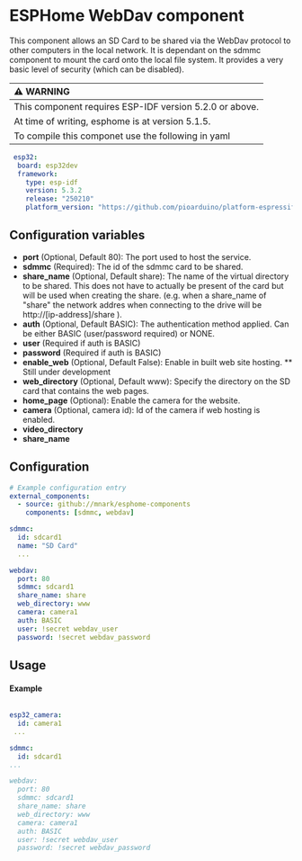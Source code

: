 # ESPHome WebDav component

This component allows an SD Card to be shared via the WebDav protocol to other computers in the local network. It is dependant on the sdmmc component to mount the card onto the local file system. It provides a very basic level of security (which can be disabled).


| :warning: WARNING                                       |
|:--------------------------------------------------------|
| This component requires ESP-IDF version 5.2.0 or above. |
| At time of writing, esphome is at version 5.1.5.        |
| To compile this componet use the following in yaml      |

```yaml
 esp32:
  board: esp32dev
  framework:
    type: esp-idf
    version: 5.3.2
    release: "250210"
    platform_version: "https://github.com/pioarduino/platform-espressif32/releases/download/stable/platform-espressif32.zip"

```

## Configuration variables

* **port** (Optional, Default 80): The port used to host the service.
* **sdmmc** (Required): The id of the sdmmc card to be shared.
* **share_name** (Optional, Default share): The name of the virtual directory to be shared. This does not have to actually be present of the card but will be used when creating the share. (e.g. when a share_name of "share" the network addres when connecting to the drive will be http://[ip-address]/share ).  
* **auth** (Optional, Default BASIC): The authentication method applied. Can be either BASIC (user/password required) or NONE.
* **user** (Required if auth is BASIC)
* **password** (Required if auth is BASIC)
* **enable_web** (Optional, Default False): Enable in built web site hosting. ** Still under development
* **web_directory** (Optional, Default www): Specify the directory on the SD card that contains the web pages.
* **home_page** (Optional): Enable the camera for the website.
* **camera** (Optional, camera id): Id of the camera if web hosting is enabled.
* **video_directory**
* **share_name**

## Configuration

```yaml
# Example configuration entry
external_components:
  - source: github://mnark/esphome-components
    components: [sdmmc, webdav]

sdmmc:
  id: sdcard1
  name: "SD Card"
  ...

webdav:
  port: 80
  sdmmc: sdcard1
  share_name: share
  web_directory: www
  camera: camera1
  auth: BASIC
  user: !secret webdav_user
  password: !secret webdav_password
```

## Usage

#### Example

```yaml

esp32_camera:
  id: camera1
 ...

sdmmc:
  id: sdcard1
...

webdav:
  port: 80
  sdmmc: sdcard1
  share_name: share
  web_directory: www
  camera: camera1
  auth: BASIC
  user: !secret webdav_user
  password: !secret webdav_password

```

